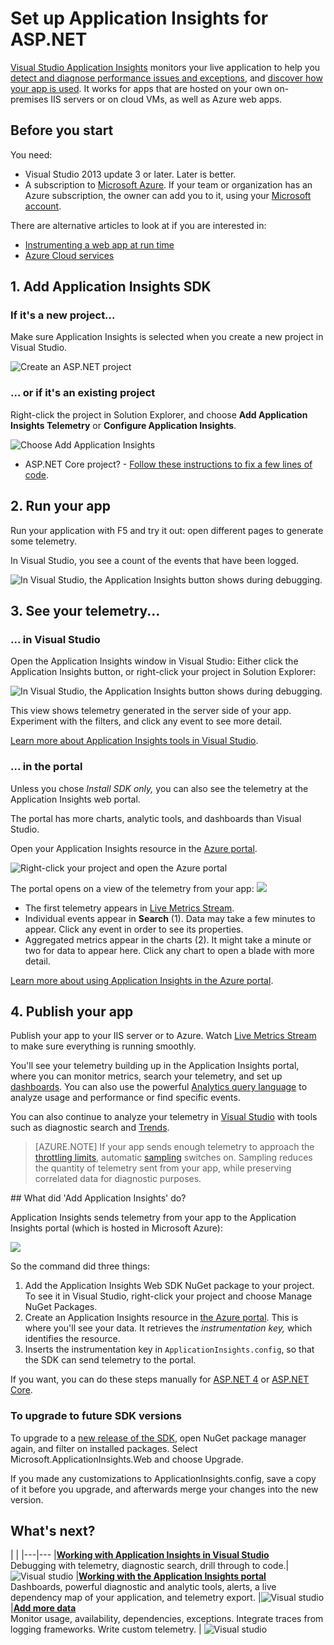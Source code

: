 <properties 
	pageTitle="Set up web app analytics for ASP.NET with Application Insights" 
	description="Configure performance, availability and usage analytics for your ASP.NET website, hosted on-premises or in Azure." 
	services="application-insights" 
    documentationCenter=".net"
	authors="NumberByColors" 
	manager="douge"/>

<tags 
	ms.service="application-insights" 
	ms.workload="tbd" 
	ms.tgt_pltfrm="ibiza" 
	ms.devlang="na" 
	ms.topic="get-started-article" 
	ms.date="08/09/2016" 
	ms.author="daviste"/>


# Set up Application Insights for ASP.NET

[Visual Studio Application Insights](app-insights-overview.md) monitors your live application to help you [detect and diagnose performance issues and exceptions](app-insights-detect-triage-diagnose.md), and [discover how your app is used](app-insights-overview-usage.md).  It works for apps that are hosted on your own on-premises IIS servers or on cloud VMs, as well as Azure web apps.


## Before you start

You need:

* Visual Studio 2013 update 3 or later. Later is better.
* A subscription to [Microsoft Azure](http://azure.com). If your team or organization has an Azure subscription, the owner can add you to it, using your [Microsoft account](http://live.com). 

There are alternative articles to look at if you are interested in:

* [Instrumenting a web app at run time](app-insights-monitor-performance-live-website-now.md)
* [Azure Cloud services](app-insights-cloudservices.md)

## <a name="ide"></a> 1. Add Application Insights SDK


### If it's a new project...

Make sure Application Insights is selected when you create a new project in Visual Studio. 


![Create an ASP.NET project](./media/app-insights-asp-net/appinsights-01-vsnewp1.png)


### ... or if it's an existing project

Right-click the project in Solution Explorer, and choose **Add Application Insights Telemetry** or **Configure Application Insights**.

![Choose Add Application Insights](./media/app-insights-asp-net/appinsights-03-addExisting.png)

* ASP.NET Core project? - [Follow these instructions to fix a few lines of code](https://github.com/Microsoft/ApplicationInsights-aspnetcore/wiki/Getting-Started#add-application-insights-instrumentation-code-to-startupcs). 



## <a name="run"></a> 2. Run your app

Run your application with F5 and try it out: open different pages to generate some telemetry.

In Visual Studio, you see a count of the events that have been logged. 

![In Visual Studio, the Application Insights button shows during debugging.](./media/app-insights-asp-net/54.png)

## 3. See your telemetry...

### ... in Visual Studio

Open the Application Insights window in Visual Studio: Either click the Application Insights button, or right-click your project in Solution Explorer:

![In Visual Studio, the Application Insights button shows during debugging.](./media/app-insights-asp-net/55.png)

This view shows telemetry generated in the server side of your app. Experiment with the filters, and click any event to see more detail.

[Learn more about Application Insights tools in Visual Studio](app-insights-visual-studio.md).

<a name="monitor"></a> 
### ... in the portal

Unless you chose *Install SDK only,* you can also see the telemetry at the Application Insights web portal. 

The portal has more charts, analytic tools, and dashboards than Visual Studio. 


Open your Application Insights resource in the [Azure portal](https://portal.azure.com/).

![Right-click your project and open the Azure portal](./media/app-insights-asp-net/appinsights-04-openPortal.png)

The portal opens on a view of the telemetry from your app:
![](./media/app-insights-asp-net/66.png)

* The first telemetry appears in [Live Metrics Stream](app-insights-metrics-explorer.md#live-metrics-stream).
* Individual events appear in **Search** (1). Data may take a few minutes to appear. Click any event in order to see its properties. 
* Aggregated metrics appear in the charts (2). It might take a minute or two for data to appear here. Click any chart to open a blade with more detail.

[Learn more about using Application Insights in the Azure portal](app-insights-dashboards.md).

## 4. Publish your app

Publish your app to your IIS server or to Azure. Watch [Live Metrics Stream](app-insights-metrics-explorer.md#live-metrics-stream) to make sure everything is running smoothly.

You'll see your telemetry building up in the Application Insights portal, where you can monitor metrics, search your telemetry, and set up [dashboards](app-insights-dashboards.md). You can also use the powerful [Analytics query language](app-insights-analytics.md) to analyze usage and performance or find specific events. 

You can also continue to analyze your telemetry in [Visual Studio](app-insights-visual-studio.md) with tools such as diagnostic search and [Trends](app-insights-visual-studio-trends.md).

> [AZURE.NOTE] If your app sends enough telemetry to approach the [throttling limits](app-insights-pricing.md#limits-summary), automatic [sampling](app-insights-sampling.md) switches on. Sampling reduces the quantity of telemetry sent from your app, while preserving correlated data for diagnostic purposes.


##<a name="land"></a> What did 'Add Application Insights' do?

Application Insights sends telemetry from your app to the Application Insights portal (which is hosted in Microsoft Azure):

![](./media/app-insights-asp-net/01-scheme.png)

So the command did three things:

1. Add the Application Insights Web SDK NuGet package to your project. To see it in Visual Studio, right-click your project and choose Manage NuGet Packages.
2. Create an Application Insights resource in [the Azure portal](https://portal.azure.com/). This is where you'll see your data. It retrieves the *instrumentation key,* which identifies the resource.
3. Inserts the instrumentation key in `ApplicationInsights.config`, so that the SDK can send telemetry to the portal.

If you want, you can do these steps manually for [ASP.NET 4](app-insights-asp-net-manual.md) or [ASP.NET Core](https://github.com/Microsoft/ApplicationInsights-aspnetcore/wiki/Getting-Started).

### To upgrade to future SDK versions

To upgrade to a [new release of the SDK](app-insights-release-notes-dotnet.md), open NuGet package manager again, and filter on installed packages. Select Microsoft.ApplicationInsights.Web and choose Upgrade.

If you made any customizations to ApplicationInsights.config, save a copy of it before you upgrade, and afterwards merge your changes into the new version.



## What's next?

| | 
|---|---
|**[Working with Application Insights in Visual Studio](app-insights-visual-studio.md)**<br/>Debugging with telemetry, diagnostic search, drill through to code.|![Visual studio](./media/app-insights-asp-net/61.png)
|**[Working with the Application Insights portal](app-insights-dashboards.md)**<br/>Dashboards, powerful diagnostic and analytic tools, alerts, a live dependency map of your application, and telemetry export. |![Visual studio](./media/app-insights-asp-net/62.png)
|**[Add more data](app-insights-asp-net-more.md)**<br/>Monitor usage, availability, dependencies, exceptions. Integrate traces from logging frameworks. Write custom telemetry. | ![Visual studio](./media/app-insights-asp-net/64.png)






